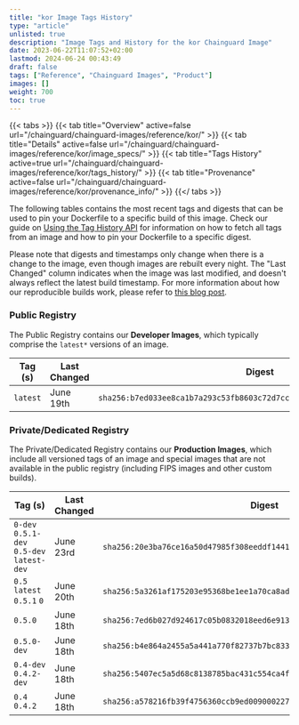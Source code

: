 ```yaml
---
title: "kor Image Tags History"
type: "article"
unlisted: true
description: "Image Tags and History for the kor Chainguard Image"
date: 2023-06-22T11:07:52+02:00
lastmod: 2024-06-24 00:43:49
draft: false
tags: ["Reference", "Chainguard Images", "Product"]
images: []
weight: 700
toc: true
---
```


{{< tabs >}}
{{< tab title="Overview" active=false url="/chainguard/chainguard-images/reference/kor/" >}}
{{< tab title="Details" active=false url="/chainguard/chainguard-images/reference/kor/image_specs/" >}}
{{< tab title="Tags History" active=true url="/chainguard/chainguard-images/reference/kor/tags_history/" >}}
{{< tab title="Provenance" active=false url="/chainguard/chainguard-images/reference/kor/provenance_info/" >}}
{{</ tabs >}}

The following tables contains the most recent tags and digests that can be used to pin your Dockerfile to a specific build of this image. Check our guide on [Using the Tag History API](/chainguard/chainguard-images/using-the-tag-history-api/) for information on how to fetch all tags from an image and how to pin your Dockerfile to a specific digest.

Please note that digests and timestamps only change when there is a change to the image, even though images are rebuilt every night. The "Last Changed" column indicates when the image was last modified, and doesn't always reflect the latest build timestamp. For more information about how our reproducible builds work, please refer to [this blog post](https://www.chainguard.dev/unchained/reproducing-chainguards-reproducible-image-builds).

### Public Registry
The Public Registry contains our **Developer Images**, which typically comprise the `latest*` versions of an image.

| Tag (s)   | Last Changed | Digest                                                                    |
|-----------|--------------|---------------------------------------------------------------------------|
|  `latest` | June 19th    | `sha256:b7ed033ee8ca1b7a293c53fb8603c72d7ccb825296e8ddc745ee02e4e6c7f265` |


### Private/Dedicated Registry
The Private/Dedicated Registry contains our **Production Images**, which include all versioned tags of an image and special images that are not available in the public registry (including FIPS images and other custom builds).

| Tag (s)                                     | Last Changed | Digest                                                                    |
|---------------------------------------------|--------------|---------------------------------------------------------------------------|
|  `0-dev` `0.5.1-dev` `0.5-dev` `latest-dev` | June 23rd    | `sha256:20e3ba76ce16a50d47985f308eeddf1441b1bafce96e28b950332870b18e8329` |
|  `0.5` `latest` `0.5.1` `0`                 | June 20th    | `sha256:5a3261af175203e95368be1ee1a70ca8ad1b6fc87907b40b04fd5fc330e95039` |
|  `0.5.0`                                    | June 18th    | `sha256:7ed6b027d924617c05b0832018eed6e9139d05f01902cb35bbe5940530aa580d` |
|  `0.5.0-dev`                                | June 18th    | `sha256:b4e864a2455a5a441a770f82737b7bc83348a5233225d31b63dbcb57ce0c3ce9` |
|  `0.4-dev` `0.4.2-dev`                      | June 18th    | `sha256:5407ec5a5d68c8138785bac431c554ca4f0bb315324e65378befbe8bf59cbf24` |
|  `0.4` `0.4.2`                              | June 18th    | `sha256:a578216fb39f4756360ccb9ed009000227765e55edfce2a4e461984a3b5f9bcd` |

